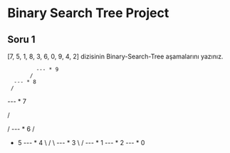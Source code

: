 # Binary Search Tree Project

## Soru 1 

[7, 5, 1, 8, 3, 6, 0, 9, 4, 2] dizisinin Binary-Search-Tree aşamalarını yazınız.

             --- * 9
           /
      --- * 8
     /
--- * 7

/

/ --- * 6 /

* 5 --- * 4 \ / \ --- * 3 \ /
--- * 1 --- * 2
--- * 0